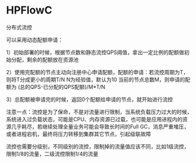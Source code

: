 # HPFlowC
分布式流控


可以采用动态配额申请：

1）初始部署的时候，根据节点数和静态流控QPS阈值，拿出一定比例的配额做初始分配，剩余的配额放在资源池

2）使用完配额的节点主动向注册中心申请配额，配额的申请：若流控周期为T，则将T分成更小的周期T/N N为经验值，默认为10 当前的节点总数M，则申请的配额为 (总的QPS-已分配的QPS配额)/M*T/N

3）总配额被申请完的时候，返回0个配额给申请的节点，就开始进行流控

注意一点：流控是为了保命，不是对流量进行限制，当系统负载压力过大的时候，系统进入过负载状态，可能是CPU、内存资源已过载，也可能是应用进程内的资源几乎耗尽，若继续处理全量业务可能会导致长时间的Full GC，消息严重堆压，或者进程宕机，最终将压力转移到集群其它节点，引起级联故障

流控也需要分级别，不同级别的流控，限制掉的流量值应该不同，比如1级流控，限制1/8的流量，二级流控限制1/4的流量
